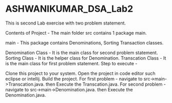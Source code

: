 # ASHWANIKUMAR_DSA_Lab2

This is second Lab exercise with two problem statement.

Contents of Project - The main folder src contains 1 package main.


main - This package contains Denominations, Sorting Transaction classes.

Denomination Class - It is the main class for second problem statement.
Sorting Class - It is the helper class for Denomination.
Transcation Class - It is the main class for first problem statement.
Step to execute -

Clone this project to your system.
Open the project in code editor such eclipse or intellij.
Build the project.
For first problem - 
  navigate to src->main->Transcation.java. then Execute the Transcation.java.
For second problem - 
  navigate to src->main->Denomination.java. then Execute the Denomination.java.
